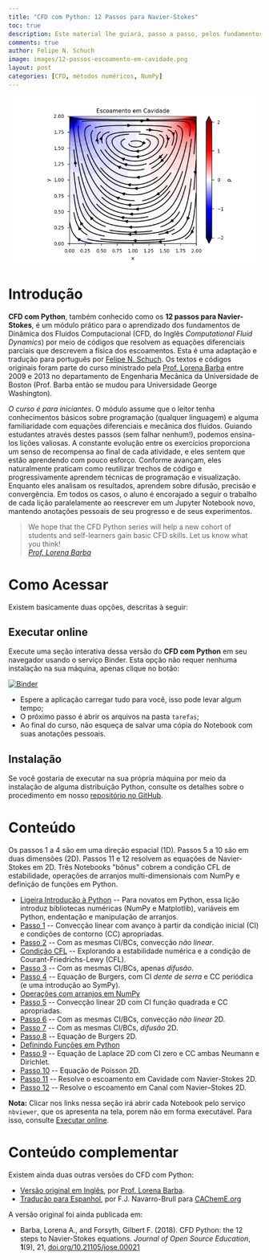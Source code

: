 ```yaml
---
title: "CFD com Python: 12 Passos para Navier-Stokes"
toc: true
description: Este material lhe guiará, passo a passo, pelos fundamentos de Dinâmica dos Fluidos Computacional. Cada tarefa introduz tanto novos conceitos físicos sobre as equações de Navier-Stokes, quanto detalhes sobre a programação em Python que resolve as equações diferenciais parciais. Tudo isso de maneira interativa e online (nenhuma instalação é necessária).
comments: true
author: Felipe N. Schuch
image: images/12-passos-escoamento-em-cavidade.png
layout: post
categories: [CFD, métodos numéricos, NumPy]
---
```


![Escoamento em Cavidade](images/12-passos-escoamento-em-cavidade.png)

# Introdução

**CFD com Python**, também conhecido como os **12 passos para Navier-Stokes**, é um módulo prático para o aprendizado dos fundamentos de Dinâmica dos Fluidos Computacional (CFD, do Inglês *Computational Fluid Dynamics*) por meio de códigos que resolvem as equações diferenciais parciais que descrevem a física dos escoamentos.
Esta é uma adaptação e tradução para português por [Felipe N. Schuch](https://fschuch.github.io/). Os textos e códigos originais foram parte do curso ministrado pela [Prof. Lorena Barba](http://lorenabarba.com) entre 2009 e 2013 no departamento de Engenharia Mecânica da Universidade de Boston (Prof. Barba então se mudou para Universidade George Washington).

*O curso é para iniciantes*. O módulo assume que o leitor tenha conhecimentos básicos sobre programação (qualquer linguagem) e alguma familiaridade com equações diferenciais e mecânica dos fluidos.
Guiando estudantes através destes passos (sem falhar nenhum!), podemos ensina-los lições valiosas. A constante evolução entre os exercícios proporciona um senso de recompensa ao final de cada atividade, e eles sentem que estão aprendendo com pouco esforço. Conforme avançam, eles naturalmente praticam como reutilizar trechos de código e progressivamente aprendem técnicas de programação e visualização. Enquanto eles analisam os resultados, aprendem sobre difusão, precisão e convergência.
Em todos os casos, o aluno é encorajado a seguir o trabalho de cada lição paralelamente ao reescrever em um Jupyter Notebook novo, mantendo anotações pessoais de seu progresso e de seus experimentos.

> We hope that the CFD Python series will help a new cohort of students and self-learners gain basic CFD skills. Let us know what you think!<br>
> <cite><a href="https://lorenabarba.com/blog/cfd-python-12-steps-to-navier-stokes/">Prof. Lorena Barba</a></cite>

# Como Acessar

Existem basicamente duas opções, descritas à seguir:

## Executar online

Execute uma seção interativa dessa versão do **CFD com Python** em seu navegador usando o serviço Binder. Esta opção não requer nenhuma instalação na sua máquina, apenas clique no botão:

[![Binder](https://binder.pangeo.io/badge_logo.svg)](https://binder.pangeo.io/v2/gh/fschuch/CFDPython-BR/master/)

* Espere a aplicação carregar tudo para você, isso pode levar algum tempo;
* O próximo passo é abrir os arquivos na pasta `tarefas`;
* Ao final do curso, não esqueça de salvar uma cópia do Notebook com suas anotações pessoais.

## Instalação

Se você gostaria de executar na sua própria máquina por meio da instalação de alguma distribuição Python, consulte os detalhes sobre o procedimento em nosso [repositório no GitHub](https://github.com/fschuch/CFDPython-BR).

# Conteúdo

Os passos 1 a 4 são em uma direção espacial (1D). Passos 5 a 10 são em duas dimensões (2D). Passos 11 e 12 resolvem as equações de Navier-Stokes em 2D. Três Notebooks "bônus" cobrem a condição CFL de estabilidade, operações de arranjos multi-dimensionais com NumPy e definição de funções em Python.

* [Ligeira Introdução à Python](http://nbviewer.jupyter.org/github/fschuch/CFDPython-BR/blob/master/tarefas/00_Ligeira_Intro_Python_.ipynb)
-- Para novatos em Python, essa lição introduz bibliotecas numéricas (NumPy e Matplotlib), variáveis em Python, endentação e manipulação de arranjos.
* [Passo 1](http://nbviewer.jupyter.org/github/fschuch/CFDPython-BR/blob/master/tarefas/01_Passo_1.ipynb)
-- Convecção linear com avanço à partir da condição inicial (CI) e condições de contorno (CC) apropriadas.
* [Passo 2](http://nbviewer.jupyter.org/github/fschuch/CFDPython-BR/blob/master/tarefas/02_Passo_2.ipynb)
-- Com as mesmas CI/BCs, convecção _não linear_.
* [Condição CFL](http://nbviewer.jupyter.org/github/fschuch/CFDPython-BR/blob/master/tarefas/03_Condicao_CFL.ipynb)
-- Explorando a estabilidade numérica e a condição de Courant-Friedrichs-Lewy (CFL).
* [Passo 3](http://nbviewer.jupyter.org/github/fschuch/CFDPython-BR/blob/master/tarefas/04_Passo_3.ipynb)
-- Com as mesmas CI/BCs, apenas _difusão_.
* [Passo 4](http://nbviewer.jupyter.org/github/fschuch/CFDPython-BR/blob/master/tarefas/05_Passo_4.ipynb)
-- Equação de Burgers, com CI _dente de serra_ e CC periódica (e uma introdução ao SymPy).
* [Operações com arranjos em NumPy](http://nbviewer.jupyter.org/github/fschuch/CFDPython-BR/blob/master/tarefas/06_Operacoes_de_arranjos_com_NumPy.ipynb)
* [Passo 5](http://nbviewer.jupyter.org/github/fschuch/CFDPython-BR/blob/master/tarefas/07_Passo_5.ipynb)
-- Convecção linear 2D com CI função quadrada e CC apropriadas.
* [Passo 6](http://nbviewer.jupyter.org/github/fschuch/CFDPython-BR/blob/master/tarefas/08_Passo_6.ipynb)
-- Com as mesmas CI/BCs, convecção _não linear_ 2D.
* [Passo 7](http://nbviewer.jupyter.org/github/fschuch/CFDPython-BR/blob/master/tarefas/09_Passo_7.ipynb)
-- Com as mesmas CI/BCs, _difusão_ 2D.
* [Passo 8](http://nbviewer.jupyter.org/github/fschuch/CFDPython-BR/blob/master/tarefas/10_Passo_8.ipynb)
-- Equação de Burgers 2D.
* [Definindo Funções em Python](http://nbviewer.jupyter.org/github/fschuch/CFDPython-BR/blob/master/tarefas/11_Definindo_Funcoes_em_Python.ipynb)
* [Passo 9](http://nbviewer.jupyter.org/github/fschuch/CFDPython-BR/blob/master/tarefas/12_Passo_9.ipynb)
-- Equação de Laplace 2D com CI zero e CC ambas Neumann e Dirichlet.
* [Passo 10](http://nbviewer.jupyter.org/github/fschuch/CFDPython-BR/blob/master/tarefas/13_Passo_10.ipynb)
-- Equação de Poisson 2D.
* [Passo 11](http://nbviewer.jupyter.org/github/fschuch/CFDPython-BR/blob/master/tarefas/14_Passo_11.ipynb)
-- Resolve o escoamento em Cavidade com Navier-Stokes 2D.
* [Passo 12](http://nbviewer.jupyter.org/github/fschuch/CFDPython-BR/blob/master/tarefas/15_Passo_12.ipynb)
-- Resolve o escoamento em Canal com Navier–Stokes 2D.

**Nota:** Clicar nos links nessa seção irá abrir cada Notebook pelo serviço `nbviewer`, que os apresenta na tela, porem não em forma executável. Para isso, consulte [Executar online](https://fschuch.github.io/blog/12-passos-para-navier-stokes/#executar-online).

# Conteúdo complementar

Existem ainda duas outras versões do CFD com Python:

* [Versão original em Inglês](https://github.com/barbagroup/CFDPython), por [Prof. Lorena Barba](http://lorenabarba.com).
* [Tradução para Espanhol](https://github.com/franktoffel/CFDPython-ES), por F.J. Navarro-Brull para [CAChemE.org](http://www.cacheme.org/)

A versão original foi ainda publicada em:

* Barba, Lorena A., and Forsyth, Gilbert F. (2018). CFD Python: the 12 steps to Navier-Stokes equations. _Journal of Open Source Education_, **1**(9), 21, [doi.org/10.21105/jose.00021](https://doi.org/10.21105/jose.00021)
